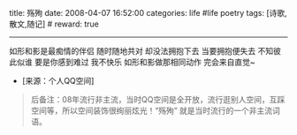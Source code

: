 title: 殇殉 
date: 2008-04-07 16:52:00
categories: life #life poetry
tags: [诗歌,散文,随记]  # <!--more-->
reward: true

---


如形和影是最痴情的伴侣
随时随地共对
却没法拥抱下去
当要拥抱便失去
不知彼此似谁
要是你感到难过
我不快乐
如形和影做那相同动作
完会来自直觉~


- [来源：个人QQ空间]


> 后备注：08年流行非主流，当时QQ空间是全开放，流行逛别人空间，互踩空间等，所以空间装饰很绚丽炫光！“殇殉” 就是当时流行的一个非主流词语。
